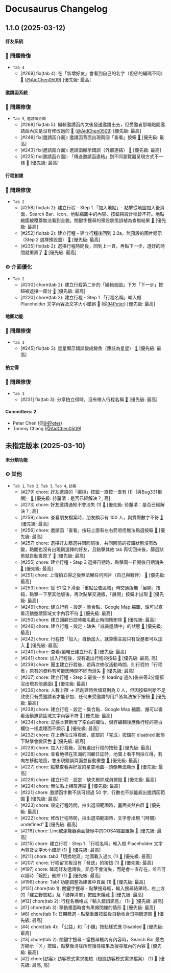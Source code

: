 # Docusaurus Changelog

## 1.1.0 (2025-03-12)

#### 好友系統

### :bug: 問題修復

- `Tab 4`
  - [#269] fix(tab 4): 在「新增好友」會看到自己的名字（但＠的編碼不同） [🔗](https://www.notion.so/1b23114ed6438102bd30d459334eee7b) ([@AidChen0509](https://github.com/AidChen0509)) [優先級: 最高]

#### 邀請函系統

### :bug: 問題修復

- `Tab 5`, `邀請函介面`
  - [#268] fix(tab 5): 編輯邀請函內文後發送邀請出去，但受邀者那端點開邀請函內文是沒有修改過的 [🔗](https://www.notion.so/1b23114ed643814e9f79ede9a2328372) ([@AidChen0509](https://github.com/AidChen0509)) [優先級: 最高]
  - [#248] fix(邀請函介面): 邀請函背面出現兩個「查看」按鈕 [🔗](https://www.notion.so/1b23114ed643811a8d67c8d22fde3f03) [優先級: 最高]
  - [#243] fix(邀請函介面): 邀請函顯示錯誤（外部連結） [🔗](https://www.notion.so/1b23114ed643819a8befc29ae5b42fdb) [優先級: 最高]
  - [#225] fix(邀請函介面): 「傳送邀請函連結」到不同瀏覽器呈現方式不一樣 [🔗](https://www.notion.so/1b23114ed64381428f4fdf100b093a7e) [優先級: 最高]

#### 行程創建

### :bug: 問題修復

- `Tab 2`
  - [#258] fix(tab 2): 建立行程 - Step 1 「加入地點」- 點擊從地圖加入後頁面，Search Bar、icon、地點縮圖中的內容、按鈕與設計稿皆不符。地點縮圖被覆蓋無法看到全貌。關鍵字搜尋的預設狀態誤植為查無結果 [🔗](https://www.notion.so/1b23114ed64381378614dc1025dda8d2) [優先級: 最高]
  - [#252] fix(tab 2): 建立行程 - 建立行程後回到 2.0a，無預設的圖片顯示（Step 2 選擇預設圖） [🔗](https://www.notion.so/1b23114ed643818db704c50bdb7deadc) [優先級: 最高]
  - [#235] fix(tab 2): 選擇行程時間後，回到上一頁，再點下一步，選好的時間就重置了 [🔗](https://www.notion.so/1b23114ed64381aab202e29df8278e8a) [優先級: 最高]

### :gear: 介面優化

- `Tab 2`
  - [#230] chore(tab 2): 建立行程第二步的「編輯首圖」下方「下一步」按鈕被遮擋一部分 [🔗](https://www.notion.so/1b23114ed643814e9880d0dbc3699f27) [優先級: 最高]
  - [#220] chore(tab 2): 建立行程 - Step 1 「行程名稱」輸入框 Placeholder 文字內容及文字大小錯誤 [🔗](https://www.notion.so/1b23114ed64381fba90eebcc0f8c6ed5) ([@94Peter](https://github.com/94Peter)) [優先級: 最高]

#### 地圖功能

### :bug: 問題修復

- `Tab 3`
  - [#245] fix(tab 3): 星星顯示錯誤變成鯨魚（應該為星星） [🔗](https://www.notion.so/1b23114ed64381649658c6a000684db3) [優先級: 最高]

#### 拍立得

### :bug: 問題修復

- `Tab 3`
  - [#231] fix(tab 3): 分享拍立得時，沒有帶入行程名稱 [🔗](https://www.notion.so/1b23114ed64381a3b399c37a5eaf9e4f) [優先級: 最高]

#### Committers: 2

- Peter Chen ([@94Peter](https://github.com/94Peter))
- Tommy Chang ([@AidChen0509](https://github.com/AidChen0509))

## 未指定版本 (2025-03-10)

#### 未分類功能

### :gear: 其他

- `Tab 1`, `Tab 2`, `Tab 3`, `Tab 4`, `訪客`
  - [#279] chore: 好友邀請的「婉拒」按鈕一直按一直有 (1)｛與Bug331相關｝ [🔗](https://www.notion.so/1b23114ed643812c951ec0d3306b0c19) [優先級: 待釐清：是否已經解決？, 高]
  - [#273] chore: 好友邀請通知不會消失 (1) [🔗](https://www.notion.so/1b23114ed6438138b729c52838ca6ac8) [優先級: 待釐清：是否已經解決？, 高]
  - [#259] chore: 查看朋友檔案時，朋友顯示有 100 人，與實際數字不符 [🔗](https://www.notion.so/1b23114ed64381a18505edc7fbb8cae3) [優先級: 最高]
  - [#256] chore: 邀請函「查看」按鈕上面有左右箭咀但無法點選按鈕 [🔗](https://www.notion.so/1b23114ed643812c9af7e9c881df9bf8) [優先級: 最高]
  - [#257] chore: 選擇好友篩選共同回憶後，共同回憶的按鈕狀態沒有改變，點開也沒有出現剛選擇的好友，且點擊其他 tab 再切回來後，篩選狀態就自動復原了 [🔗](https://www.notion.so/1b23114ed64381a3ac59f21b03ab9fec) [優先級: 最高]
  - [#255] chore: 建立行程 - Step 3 選擇日期時，點擊同一日期後日期消失 [🔗](https://www.notion.so/1b23114ed643810286b3ccb85b43248f) [優先級: 最高]
  - [#251] chore: 上傳拍立得之後無法顯任何照片（自己與夥伴） [🔗](https://www.notion.so/1b23114ed643819681bfc0736d272a2e) [優先級: 最高]
  - [#253] chore: 從 E1 往下滑至「重點公告區域」時交通版無「展開」按鈕，點擊一下至其他版後，再次點擊交通版，「展開」按鈕才出現 [🔗](https://www.notion.so/1b23114ed64381f2a099d7e520bf4f30) [優先級: 最高]
  - [#249] chore: 建立行程 - 設定 - 集合點、Google Map 縮圖、誰可以查看活動邀請區域文字內容不符 [🔗](https://www.notion.so/1b23114ed64381c0a527f803451ea7b0) [優先級: 最高]
  - [#250] chore: 建立回顧日誌時報名截止時間應刪除 [🔗](https://www.notion.so/1b23114ed64381eca7b8ea2ed0570742) [優先級: 最高]
  - [#246] chore: 建立行程 - 設定 - 缺失「成員邀請中」的狀態 [🔗](https://www.notion.so/1b23114ed64381da8862d9a92e5c3dbd) [優先級: 最高]
  - [#242] chore: 行程按「加入」自動加入，就算團主設只有受邀者可以加入 [🔗](https://www.notion.so/1b23114ed6438176b12fc51051da38c9) [優先級: 最高]
  - [#240] chore: 查看/編輯已建立行程 [🔗](https://www.notion.so/1b23114ed64381019a98ff50d4e15051) [優先級: 最高]
  - [#241] chore: 加入行程後，沒有退出行程的按鈕 [🔗](https://www.notion.so/1b23114ed643813d963ac1a2e1540c79) [優先級: 最高, 高]
  - [#239] chore: 團主建立行程後，若再次修改活動時間，則行程的「行程表」原有的資料有可能因時間不同而消失 [🔗](https://www.notion.so/1b23114ed6438149a963d24755f1fa75) [優先級: 最高]
  - [#237] chore: 建立行程 - Step 3 最後一步 loading 過久(後來等3分鐘都沒出現其他畫面) [🔗](https://www.notion.so/1b23114ed6438108b8e0c87ae675e891) [優先級: 最高]
  - [#236] chore: 人數上限 → 若創建時無填寫則為 0 人，但因按鈕判斷不足致使只有受邀請者才能參加、任何未受邀請的用戶皆無法按下按鈕 [🔗](https://www.notion.so/1b23114ed643818daa96c8d7ad5c5d4f) [優先級: 最高]
  - [#238] chore: 建立行程 - 設定 - 集合點、Google Map 縮圖、誰可以查看活動邀請區域文字內容不符 [🔗](https://www.notion.so/1b23114ed64381f5b2a6c836fb93a5c5) [優先級: 最高]
  - [#234] chore: 記帳本若新增了空白的欄位，儲存編輯後應像行程的空白欄位一樣處理而不顯示 [🔗](https://www.notion.so/1b23114ed64381d39aa0cf9475a316e8) [優先級: 最高]
  - [#232] chore: 在上傳拍立得頁面，底部的「完成」按鈕在 disabled 狀態下點擊會變灰色 [🔗](https://www.notion.so/1b23114ed64381a38edec0bb26f8e03c) [優先級: 最高]
  - [#229] chore: 加入行程後，沒有退出行程的按鈕 [🔗](https://www.notion.so/1b23114ed643814db20ee76f7cb62a99) [優先級: 最高]
  - [#228] chore: 查看地標在澎湖的回顧日誌時，地圖上看不到拍立得，若向左移動地圖，會出現錯誤頁面並自動重整 [🔗](https://www.notion.so/1b23114ed64381f4b3dbf82ee6dc0677) [優先級: 最高]
  - [#227] chore: 點擊查看與好友的星空地圖—頭像無法顯示 [🔗](https://www.notion.so/1b23114ed64381a69b94d617d33ccefd) [優先級: 最高]
  - [#226] chore: 建立行程 - 設定 - 缺失刪除成員按鈕 [🔗](https://www.notion.so/1b23114ed64381f99e26cb2b9ede3524) [優先級: 最高]
  - [#224] chore: 無法貼上相簿連結 [🔗](https://www.notion.so/1b23114ed64381119065c736329713ba) [優先級: 最高]
  - [#221] chore: 邀請函字數不該可超過 50 字，行數也不該能超出邀請函範圍 [🔗](https://www.notion.so/1b23114ed643811086ccc9744e1415d9) [優先級: 最高]
  - [#223] chore: 設定行程時間，拉出選項範圍時，畫面突然白屏 [🔗](https://www.notion.so/1b23114ed64381aa80a8c224843a4fc9) [優先級: 最高]
  - [#222] chore: 修改行程時間，拉出選項範圍時，文字會出現 “{時間} undefined” [🔗](https://www.notion.so/1b23114ed64381e79bdad0f6c2b2ae3b) [優先級: 最高]
  - [#218] chore: Line或瀏覽器桌面捷徑中的OOSA縮圖置換 [🔗](https://www.notion.so/1b23114ed64381b7a80ad9abdf5cc0aa) [優先級: 最高]
  - [#215] chore: 建立行程 - Step 1 「行程名稱」輸入框 Placeholder 文字內容及文字大小錯誤 (1) [🔗](https://www.notion.so/1b23114ed6438191b29cc922d1ffabb0) [優先級: 最高]
  - [#211] chore: tab3「切換地區」地圖載入過久 (1) [🔗](https://www.notion.so/1b23114ed64381e9aa71d16fe31e3828) [優先級: 最高]
  - [#207] chore: 行程留言板沒有「發送」的按鈕 (1) [🔗](https://www.notion.so/1b23114ed64381e3a331d0931bebaaab) [優先級: 最高]
  - [#197] chore: 確認好友邀請後，訊息不會消失，而是會一直存在，並且可以隨時「婉拒」刪除 (1) [🔗](https://www.notion.so/1b23114ed6438192bdfec809b82fa099) [優先級: 最高]
  - [#196] chore: Tab1 功能調整為建置中頁面 (1) [🔗](https://www.notion.so/1b23114ed64381c2ae5bc9ea2a283163) [優先級: 最高]
  - [#131] chore(tab 1): 關鍵字搜尋 - 點擊搜尋框，輸入搜尋結果時，右上方的「建立野放點」及「儲存清單」按鈕未隱藏 [🔗](https://www.notion.so/1b23114ed64381b5a391d2fad37440dc) [優先級: 最高]
  - [#12] chore(tab 2): 行程名稱格式『輸入錯誤訊息』 (1) [🔗](https://www.notion.so/1b23114ed6438176bfaefcae7e643f76) [優先級: 最高]
  - [#7] chore(tab 3): 移動畫面時會有黑頻閃爍的情形 [🔗](https://www.notion.so/1b23114ed643819ca009e920bb5a677f) [優先級: 最高]
  - [#8] chore(tab 1): 日期篩選 - 點擊重置按鈕後自動收合日期篩選器 [🔗](https://www.notion.so/1b23114ed64381b9a4bee1a2b8d5d67d) [優先級: 最高]
  - [#4] chore(tab 4): 「公益」和「小舖」按鈕樣式應 Disabled [🔗](https://www.notion.so/1b23114ed64381b59b15cff5d4761788) [優先級: 最高]
  - [#3] chore(tab 2): 關鍵字搜尋 - 當搜尋框內有內容時，Search Bar 最右方顯示「Ｘ」按鈕，點擊後清除所有搜尋結果及搜尋框內的內容 [🔗](https://www.notion.so/1b23114ed64381d59705cfe50f5b46ca) [優先級: 最高]
  - [#2] chore(訪客): 訪客模式需求檢核（根據訪客模式需求檔案） (1) [🔗](https://www.notion.so/1b23114ed64381d7a167c1bc22ae2947) [優先級: 最高, 高]

